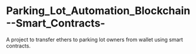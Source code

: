 # Parking_Lot_Automation_Blockchain--Smart_Contracts-
A project to transfer ethers to parking lot owners from wallet using smart contracts.
